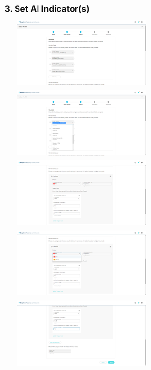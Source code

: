 # 3. Set AI Indicator(s)

<figure><img src="../../.gitbook/assets/Deeploy-adm-4-1-3-1.png" alt=""><figcaption></figcaption></figure>

<figure><img src="../../.gitbook/assets/Deeploy-adm-4-1-3-2.png" alt=""><figcaption></figcaption></figure>

<figure><img src="../../.gitbook/assets/Deeploy-adm-4-1-3-3.png" alt=""><figcaption></figcaption></figure>

<figure><img src="../../.gitbook/assets/Deeploy-adm-4-1-3-4.png" alt=""><figcaption></figcaption></figure>

<figure><img src="../../.gitbook/assets/Deeploy-adm-4-1-3-5.png" alt=""><figcaption></figcaption></figure>

